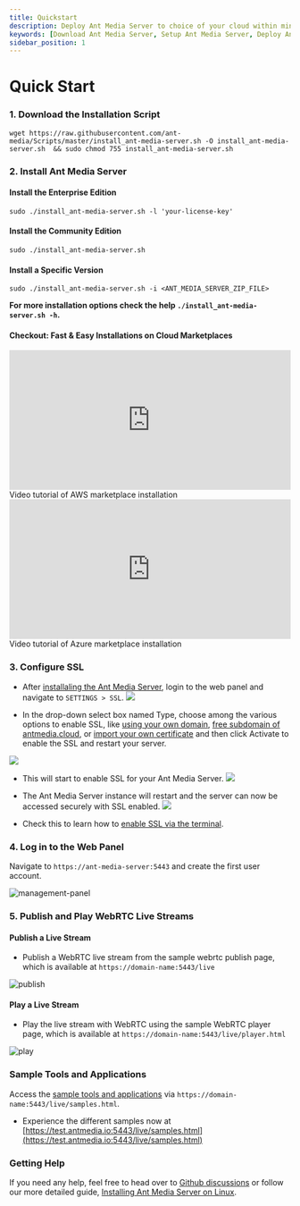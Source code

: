```yaml
---
title: Quickstart
description: Deploy Ant Media Server to choice of your cloud within minutes.
keywords: [Download Ant Media Server, Setup Ant Media Server, Deploy Ant Media Server, Tutorial to deploy Ant Media Server, Ant Media Documentation]
sidebar_position: 1
---
```


# Quick Start

### 1. Download the Installation Script

```shell
wget https://raw.githubusercontent.com/ant-media/Scripts/master/install_ant-media-server.sh -O install_ant-media-server.sh  && sudo chmod 755 install_ant-media-server.sh
```

### 2. Install Ant Media Server

#### Install the Enterprise Edition

```shell
sudo ./install_ant-media-server.sh -l 'your-license-key'
```

#### Install the Community Edition
```shell
sudo ./install_ant-media-server.sh
```

#### Install a Specific Version
```shell
sudo ./install_ant-media-server.sh -i <ANT_MEDIA_SERVER_ZIP_FILE>
```

**For more installation options check the help ```./install_ant-media-server.sh -h```.**

#### Checkout: Fast & Easy Installations on Cloud Marketplaces


<div style={{display: 'flex', justifyContent: 'space-between', textAlign: 'center', fontWeight:'bold', height: 'auto'}}>
  <div  style={{width: '49%', height:'300px'}}>
      <iframe className="border border-rounded m-3" width="100%" height="250" src="https://www.youtube.com/embed/1yQT-D8gPUo?si=CoXX6jXFZQ0j9xI2" title="YouTube video player" frameborder="0" allow="accelerometer; autoplay; clipboard-write; encrypted-media; gyroscope; picture-in-picture; web-share" allowfullscreen></iframe>
      Video tutorial of AWS marketplace installation
  </div>
  <div  style={{width: '49%', height:'300px'}}>
      <iframe className="border border-rounded m-3" width="100%" height="250" src="https://www.youtube.com/embed/uE8uzWhKSBE" title="YouTube video player" frameborder="0" allow="accelerometer; autoplay; clipboard-write; encrypted-media; gyroscope; picture-in-picture; web-share" allowfullscreen></iframe>
      Video tutorial of Azure marketplace installation
  </div>
</div>

### 3. Configure SSL

- After [installaling the Ant Media Server](https://antmedia.io/docs/guides/installing-on-linux/installing-ams-on-linux/), login to the web panel and navigate to `SETTINGS > SSL`.
![](@site/static/img/ssl-webpanel/ssl-settings.png)

- In the drop-down select box named Type, choose among the various options to enable SSL, like [using your own domain](https://antmedia.io/docs/guides/installing-on-linux/setting-up-ssl/#create-lets-encrypt-certificate-with-http-01-challenge), [free subdomain of antmedia.cloud](https://antmedia.io/docs/guides/installing-on-linux/setting-up-ssl/#get-a-free-subdomain-and-install-ssl-with-lets-encrypt), or [import your own certificate](https://antmedia.io/docs/guides/installing-on-linux/setting-up-ssl/#import-your-custom-certificate) and then click Activate to enable the SSL and restart your server.

![](@site/static/img/ssl-webpanel/ssl-options.png)

- This will start to enable SSL for your Ant Media Server.
![](@site/static/img/ssl-webpanel/enabling-ssl.png)

- The Ant Media Server instance will restart and the server can now be accessed securely with SSL enabled.
![](@site/static/img/ssl-webpanel/ssl-status.png)

- Check this to learn how to [enable SSL via the terminal](https://antmedia.io/docs/version-2.11.3/guides/installing-on-linux/setting-up-ssl/#option-2-installing-ssl-using-the-terminal).

### 4. Log in to the Web Panel

Navigate to ```https://ant-media-server:5443``` and create the first user account.

![management-panel](https://github.com/user-attachments/assets/8901d363-23b2-4f08-979c-6c7e6e15a7df)

### 5. Publish and Play WebRTC Live Streams

#### Publish a Live Stream

- Publish a WebRTC live stream from the sample webrtc publish page, which is available at ```https://domain-name:5443/live ```

![publish](https://github.com/user-attachments/assets/510d9d26-275a-459f-939c-0acec27b8632)

#### Play a Live Stream

- Play the live stream with WebRTC using the sample WebRTC player page, which is available at ```https://domain-name:5443/live/player.html```

![play](https://github.com/user-attachments/assets/dad6d64e-6462-408e-849b-4b25c590ca96)


### Sample Tools and Applications

Access the [sample tools and applications](/get-started/sample-tools-and-applications/) via ```https://domain-name:5443/live/samples.html```.

- Experience the different samples now at [https://test.antmedia.io:5443/live/samples.html](https://test.antmedia.io:5443/live/samples.html)


### Getting Help

If you need any help, feel free to head over to [Github discussions](https://github.com/orgs/ant-media/discussions) or follow our more detailed guide, [Installing Ant Media Server on Linux](/guides/installing-on-linux/installing-ams-on-linux/). 
